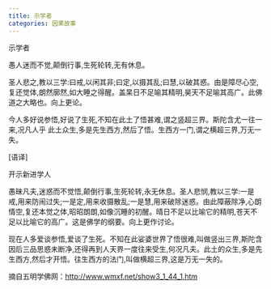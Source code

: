 ```yaml
---
title: 示学者
categories: 因果故事
---
```



示学者

愚人迷而不觉,颠倒行事,生死轮转,无有休息。

圣人悲之,教以三学:曰戒,以闲其非;曰定,以摄其乱;曰慧,以破其惑。由是障尽心空,复还觉体,朗然廓然,如大睡之得醒。盖杲日不足喻其精明,昊天不足喻其高广。此佛道之大略也。向上更论。

今人多好说参悟,好说了生死,不知在此土了悟甚难,谓之竖超三界。斯陀含尤一往一来,况凡人乎 此土众生,多是先生西方,然后了悟。生西方一门,谓之横超三界,万无一失。

[语译]

开示新进学人

愚昧凡夫,迷惑而不觉悟,颠倒行事,生死轮转,永无休息。圣人悲悯,教以三学:一是戒,用来防闹过失;一是定,用来收摄散乱;一是慧,用来破除迷惑。由此障蔽除净,心朗情空,复还本觉之体,昭昭朗朗,如像沉睡的初醒。晴日不足以比喻它的精明,苍天不足以比喻它的高广。这是佛学的纲要。向上更作讨论。

现在人多爱谈参悟,爱谈了生死。不知在此娑婆世界了悟很难,叫做竖出三界,斯陀含因后三品思惑未断净,还得再到人天界一度往来受生,何况凡夫。此土的众生,多是先生西方,然后才开悟。往生西方的法门,叫做横超三界,这是万无一失的。


摘自五明学佛网：http://www.wmxf.net/show3_1_44_1.htm
